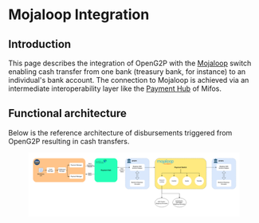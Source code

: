 # Mojaloop Integration

## Introduction <a href="#introduction" id="introduction"></a>

This page describes the integration of OpenG2P with the [Mojaloop](https://mojaloop.io/) switch enabling cash transfer from one bank (treasury bank, for instance) to an individual's bank account. The connection to Mojaloop is achieved via an intermediate interoperability layer like the [Payment Hub](https://payments.mifos.org/) of Mifos.&#x20;

## Functional architecture

Below is the reference architecture of disbursements triggered from OpenG2P resulting in cash transfers.

<figure><img src="../../.gitbook/assets/image (8).png" alt=""><figcaption></figcaption></figure>
